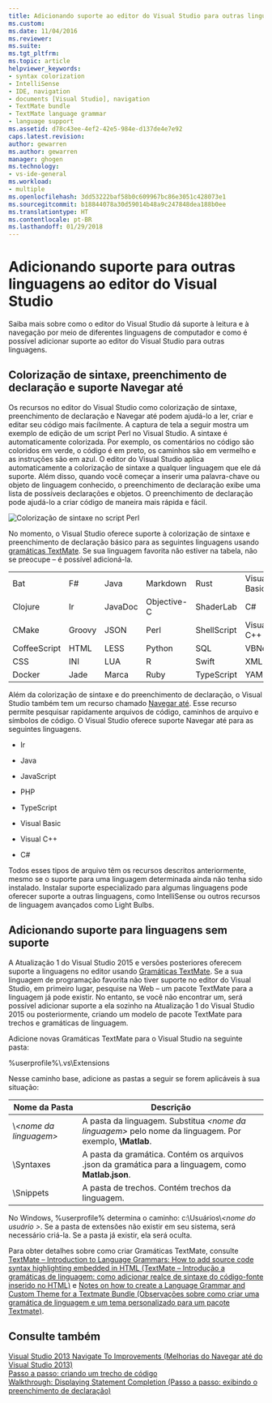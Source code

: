 ```yaml
---
title: Adicionando suporte ao editor do Visual Studio para outras linguagens | Microsoft Docs
ms.custom: 
ms.date: 11/04/2016
ms.reviewer: 
ms.suite: 
ms.tgt_pltfrm: 
ms.topic: article
helpviewer_keywords:
- syntax colorization
- IntelliSense
- IDE, navigation
- documents [Visual Studio], navigation
- TextMate bundle
- TextMate language grammar
- language support
ms.assetid: d78c43ee-4ef2-42e5-984e-d137de4e7e92
caps.latest.revision: 
author: gewarren
ms.author: gewarren
manager: ghogen
ms.technology:
- vs-ide-general
ms.workload:
- multiple
ms.openlocfilehash: 3dd53222baf58b0c609967bc86e3051c428073e1
ms.sourcegitcommit: b18844078a30d59014b48a9c247848dea188b0ee
ms.translationtype: HT
ms.contentlocale: pt-BR
ms.lasthandoff: 01/29/2018
---
```

# <a name="adding-visual-studio-editor-support-for-other-languages"></a>Adicionando suporte para outras linguagens ao editor do Visual Studio
Saiba mais sobre como o editor do Visual Studio dá suporte à leitura e à navegação por meio de diferentes linguagens de computador e como é possível adicionar suporte ao editor do Visual Studio para outras linguagens.  
  
## <a name="syntax-colorization-statement-completion-and-navigate-to-support"></a>Colorização de sintaxe, preenchimento de declaração e suporte Navegar até  
 Os recursos no editor do Visual Studio como colorização de sintaxe, preenchimento de declaração e Navegar até podem ajudá-lo a ler, criar e editar seu código mais facilmente. A captura de tela a seguir mostra um exemplo de edição de um script Perl no Visual Studio. A sintaxe é automaticamente colorizada. Por exemplo, os comentários no código são coloridos em verde, o código é em preto, os caminhos são em vermelho e as instruções são em azul. O editor do Visual Studio aplica automaticamente a colorização de sintaxe a qualquer linguagem que ele dá suporte. Além disso, quando você começar a inserir uma palavra-chave ou objeto de linguagem conhecido, o preenchimento de declaração exibe uma lista de possíveis declarações e objetos. O preenchimento de declaração pode ajudá-lo a criar código de maneira mais rápida e fácil.  
  
 ![Colorização de sintaxe no script Perl](../ide/media/vside_perledit.png "VSIDE_PerlEdit")  
  
 No momento, o Visual Studio oferece suporte à colorização de sintaxe e preenchimento de declaração básico para as seguintes linguagens usando [gramáticas TextMate](https://manual.macromates.com/en/language_grammars). Se sua linguagem favorita não estiver na tabela, não se preocupe – é possível adicioná-la.  
  
|||||||  
|-|-|-|-|-|-|  
|Bat|F#|Java|Markdown|Rust|Visual Basic|  
|Clojure|Ir|JavaDoc|Objective-C|ShaderLab|C#|  
|CMake|Groovy|JSON|Perl|ShellScript|Visual C++|  
|CoffeeScript|HTML|LESS|Python|SQL|VBNet|  
|CSS|INI|LUA|R|Swift|XML|  
|Docker|Jade|Marca|Ruby|TypeScript|YAML|  
  
 Além da colorização de sintaxe e do preenchimento de declaração, o Visual Studio também tem um recurso chamado [Navegar até](https://blogs.msdn.microsoft.com/benwilli/2015/04/09/visual-studio-tip-3-use-navigate-to/). Esse recurso permite pesquisar rapidamente arquivos de código, caminhos de arquivo e símbolos de código. O Visual Studio oferece suporte Navegar até para as seguintes linguagens.  
  
-   Ir  
  
-   Java  
  
-   JavaScript  
  
-   PHP  
  
-   TypeScript  
  
-   Visual Basic  
  
-   Visual C++  
  
-   C#  
  
 Todos esses tipos de arquivo têm os recursos descritos anteriormente, mesmo se o suporte para uma linguagem determinada ainda não tenha sido instalado. Instalar suporte especializado para algumas linguagens pode oferecer suporte a outras linguagens, como IntelliSense ou outros recursos de linguagem avançados como Light Bulbs.  
  
## <a name="adding-support-for-non-supported-languages"></a>Adicionando suporte para linguagens sem suporte  
 A Atualização 1 do Visual Studio 2015 e versões posteriores oferecem suporte a linguagens no editor usando [Gramáticas TextMate](https://manual.macromates.com/en/language_grammars). Se a sua linguagem de programação favorita não tiver suporte no editor do Visual Studio, em primeiro lugar, pesquise na Web – um pacote TextMate para a linguagem já pode existir. No entanto, se você não encontrar um, será possível adicionar suporte a ela sozinho na Atualização 1 do Visual Studio 2015 ou posteriormente, criando um modelo de pacote TextMate para trechos e gramáticas de linguagem.  
  
 Adicione novas Gramáticas TextMate para o Visual Studio na seguinte pasta:  
  
 %userprofile%\\.vs\Extensions  
  
 Nesse caminho base, adicione as pastas a seguir se forem aplicáveis à sua situação:  
  
|Nome da Pasta|Descrição|  
|-----------------|-----------------|  
|\\*\<nome da linguagem>*|A pasta da linguagem. Substitua *\<nome da linguagem>* pelo nome da linguagem. Por exemplo, **\Matlab**.|  
|\Syntaxes|A pasta da gramática. Contém os arquivos .json da gramática para a linguagem, como **Matlab.json**.|  
|\Snippets|A pasta de trechos. Contém trechos da linguagem.|  
  
 No Windows, %userprofile% determina o caminho: c:\Usuários\\*\<nome do usuário >*. Se a pasta de extensões não existir em seu sistema, será necessário criá-la. Se a pasta já existir, ela será oculta.  
  
 Para obter detalhes sobre como criar Gramáticas TextMate, consulte [TextMate – Introduction to Language Grammars: How to add source code syntax highlighting embedded in HTML (TextMate – Introdução a gramáticas de linguagem: como adicionar realce de sintaxe do código-fonte inserido no HTML)](https://developmentality.wordpress.com/2011/02/08/textmate-introduction-to-language-grammars/) e [Notes on how to create a Language Grammar and Custom Theme for a Textmate Bundle (Observações sobre como criar uma gramática de linguagem e um tema personalizado para um pacote Textmate)](https://benparizek.com/notebook/notes-on-how-to-create-a-language-grammar-and-custom-theme-for-a-textmate-bundle).  
  
## <a name="see-also"></a>Consulte também  
 [Visual Studio 2013 Navigate To Improvements (Melhorias do Navegar até do Visual Studio 2013)](https://blogs.msdn.microsoft.com/mvpawardprogram/2013/10/22/visual-studio-2013-navigate-to-improvements/)   
 [Passo a passo: criando um trecho de código](../ide/walkthrough-creating-a-code-snippet.md)   
 [Walkthrough: Displaying Statement Completion (Passo a passo: exibindo o preenchimento de declaração)](../extensibility/walkthrough-displaying-statement-completion.md)